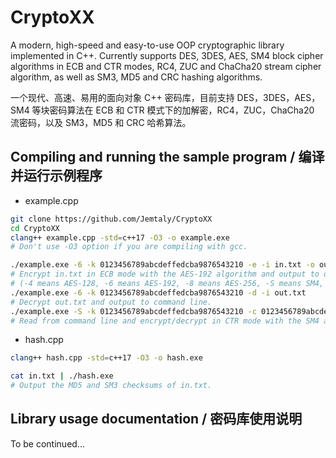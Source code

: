 # CryptoXX

A modern, high-speed and easy-to-use OOP cryptographic library implemented in C++. Currently supports DES, 3DES, AES, SM4 block cipher algorithms in ECB and CTR modes, RC4, ZUC and ChaCha20 stream cipher algorithm, as well as SM3, MD5 and CRC hashing algorithms.

一个现代、高速、易用的面向对象 C++ 密码库，目前支持 DES，3DES，AES，SM4 等块密码算法在 ECB 和 CTR 模式下的加解密，RC4，ZUC，ChaCha20 流密码，以及 SM3，MD5 和 CRC 哈希算法。

## Compiling and running the sample program / 编译并运行示例程序

- example.cpp

```sh
git clone https://github.com/Jemtaly/CryptoXX
cd CryptoXX
clang++ example.cpp -std=c++17 -O3 -o example.exe
# Don't use -O3 option if you are compiling with gcc.
```

```sh
./example.exe -6 -k 0123456789abcdeffedcba9876543210 -e -i in.txt -o out.txt
# Encrypt in.txt in ECB mode with the AES-192 algorithm and output to out.txt.
# (-4 means AES-128, -6 means AES-192, -8 means AES-256, -S means SM4, KEY and IV are entered in hexadecimal format)
./example.exe -6 -k 0123456789abcdeffedcba9876543210 -d -i out.txt
# Decrypt out.txt and output to command line.
./example.exe -S -k 0123456789abcdeffedcba9876543210 -c 0123456789abcdeffedcba9876543210 -o out.txt
# Read from command line and encrypt/decrypt in CTR mode with the SM4 algorithm.
```

- hash.cpp

```sh
clang++ hash.cpp -std=c++17 -O3 -o hash.exe
```

```sh
cat in.txt | ./hash.exe
# Output the MD5 and SM3 checksums of in.txt.
```

## Library usage documentation / 密码库使用说明

To be continued...
